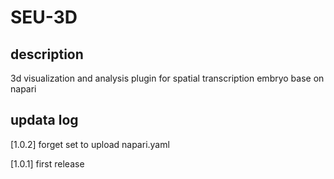 # SEU-3D

## description

3d visualization and analysis plugin for spatial transcription embryo base on napari

## updata log

[1.0.2] forget set to upload napari.yaml

[1.0.1] first release 